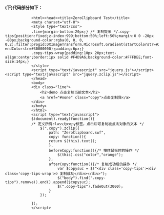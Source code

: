 #### (下)代码部分如下：

                <html><head><title>ZeroClipboard Test</title>
                <meta charset="utf-8">
                <style type="text/css">
                .line{margin-bottom:20px;} /* 复制提示 */.copy-tips{position:fixed;z-index:999;bottom:50%;left:50%;margin:0 0 -20px -80px;background-color:rgba(0, 0, 0, 0.2);filter:progid:DXImageTransform.Microsoft.Gradient(startColorstr=#30000000, endColorstr=#30000000);padding:6px;}
                .copy-tips-wrap{padding:10px 20px;text-align:center;border:1px solid #F4D9A6;background-color:#FFFDEE;font-size:14px;}
                </style>
                <script type="text/javascript" src="jquery.js"></script><script type="text/javascript" src="jquery.zclip.js"></script>
                </head>
                <body>
                <div class="line">
                    <h2>demo 点击复制当前文本</h2>
                    <a href="#none" class="copy">点击复制我</a>
                </div>
                </body>
                </html>
                <script type="text/javascript">
                $(document).ready(function(){
                /* 定义所有class为copy标签，点击后可复制被点击对象的文本 */
                    $(".copy").zclip({
                        path: "ZeroClipboard.swf",
                        copy: function(){
                        return $(this).text();
                        },
                        beforeCopy:function(){/* 按住鼠标时的操作 */
                            $(this).css("color","orange");
                        },
                        afterCopy:function(){/* 复制成功后的操作 */
                            var $copysuc = $("<div class='copy-tips'><div class='copy-tips-wrap'>☺ 复制成功</div></div>");
                            $("body").find(".copy-tips").remove().end().append($copysuc);
                            $(".copy-tips").fadeOut(3000);
                        }
                    });

                });
                </script>